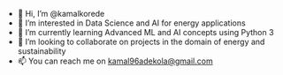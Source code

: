 - 👋 Hi, I’m @kamalkorede
- 👀 I’m interested in Data Science and AI for energy applications
- 🌱 I’m currently learning Advanced ML and AI concepts using Python 3
- 💞️ I’m looking to collaborate on projects in the domain of energy and sustainability
- 📫 You can reach me on kamal96adekola@gmail.com

<!---
kamalkorede/kamalkorede is a ✨ special ✨ repository because its `README.md` (this file) appears on your GitHub profile.
You can click the Preview link to take a look at your changes.
--->
